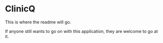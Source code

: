 ClinicQ 
=======
This is where the readme will go.

If anyone still wants to go on with this application, they are welcome to go at it.
